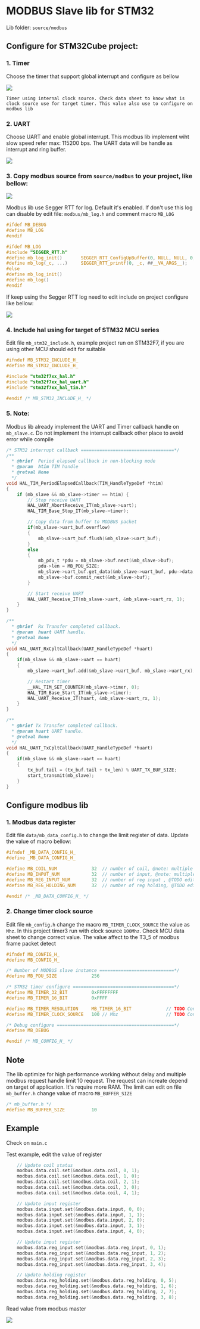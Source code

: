 # MODBUS Slave lib for STM32

Lib folder: `source/modbus`

## Configure for STM32Cube project: 

### 1. Timer
Choose the timer that support global interrupt and configure as bellow

![](docs/image/cube_timer.png)

```
Timer using internal clock source. Check data sheet to know what is clock source use for target timer. This value also use to configure on modbus lib
```

### 2. UART
Choose UART and enable global interrupt. This modbus lib implement wiht slow speed refer max: 115200 bps. The UART data will be handle as interrupt and ring buffer.

![](docs/image/cube_uart.png)

### 3. Copy modbus source from `source/modbus` to your project, like bellow:

![](docs/image/modbus_lib.png)

Modbus lib use Segger RTT for log. Default it's enabled. If don't use this log can disable by edit file: `modbus/mb_log.h` and comment macro `MB_LOG`
```c
#ifdef MB_DEBUG
#define MB_LOG
#endif

#ifdef MB_LOG
#include "SEGGER_RTT.h"
#define mb_log_init()		SEGGER_RTT_ConfigUpBuffer(0, NULL, NULL, 0, SEGGER_RTT_MODE_NO_BLOCK_SKIP)
#define mb_log(_c, ...)		SEGGER_RTT_printf(0, _c, ##__VA_ARGS__);
#else
#define mb_log_init()
#define mb_log()
#endif
```

If keep using the Segger RTT log need to edit include on project configure like bellow:

![](docs/image/segger_rtt.png)

### 4. Include hal using for target of STM32 MCU series

Edit file `mb_stm32_include.h`, example project run on STM32F7, if you are using other MCU should edit for suitable
```c
#ifndef MB_STM32_INCLUDE_H_
#define MB_STM32_INCLUDE_H_

#include "stm32f7xx_hal.h"
#include "stm32f7xx_hal_uart.h"
#include "stm32f7xx_hal_tim.h"

#endif /* MB_STM32_INCLUDE_H_ */

```

### 5. Note:

Modbus lib already implement the UART and Timer callback handle on `mb_slave.c`. Do not implement the interrupt callback other place to avoid error while compile

```C
/* STM32 interrupt callback ===================================*/
/**
  * @brief  Period elapsed callback in non-blocking mode
  * @param  htim TIM handle
  * @retval None
  */
void HAL_TIM_PeriodElapsedCallback(TIM_HandleTypeDef *htim)
{
	if (mb_slave && mb_slave->timer == htim) {
		// Stop receive UART
		HAL_UART_AbortReceive_IT(mb_slave->uart);
		HAL_TIM_Base_Stop_IT(mb_slave->timer);

		// Copy data from buffer to MODBUS packet
		if(mb_slave->uart_buf.overflow)
		{
			mb_slave->uart_buf.flush(&mb_slave->uart_buf);
		}
		else
		{
			mb_pdu_t *pdu = mb_slave->buf.next(&mb_slave->buf);
			pdu->len = MB_PDU_SIZE;
			mb_slave->uart_buf.get_data(&mb_slave->uart_buf, pdu->data, &pdu->len);
			mb_slave->buf.commit_next(&mb_slave->buf);
		}

		// Start receive UART
		HAL_UART_Receive_IT(mb_slave->uart, &mb_slave->uart_rx, 1);
	}
}

/**
  * @brief  Rx Transfer completed callback.
  * @param  huart UART handle.
  * @retval None
  */
void HAL_UART_RxCpltCallback(UART_HandleTypeDef *huart)
{
	if(mb_slave && mb_slave->uart == huart)
	{
		mb_slave->uart_buf.add(&mb_slave->uart_buf, mb_slave->uart_rx);

		// Restart timer
		__HAL_TIM_SET_COUNTER(mb_slave->timer, 0);
		HAL_TIM_Base_Start_IT(mb_slave->timer);
		HAL_UART_Receive_IT(huart, &mb_slave->uart_rx, 1);
	}
}

/**
  * @brief Tx Transfer completed callback.
  * @param huart UART handle.
  * @retval None
  */
void HAL_UART_TxCpltCallback(UART_HandleTypeDef *huart)
{
	if(mb_slave && mb_slave->uart == huart)
	{
		tx_buf.tail = (tx_buf.tail + tx_len) % UART_TX_BUF_SIZE;
		start_transmit(mb_slave);
	}
}
```

## Configure modbus lib

### 1. Modbus data register

Edit file `data/mb_data_config.h` to change the limit register of data. Update the value of macro bellow:

```c
#ifndef _MB_DATA_CONFIG_H_
#define _MB_DATA_CONFIG_H_

#define MB_COIL_NUM				32	// number of coil, @note: multiple of 8, @TODO edit
#define MB_INPUT_NUM			32	// number of input, @note: multiple of 8, @TODO edit
#define MB_REG_INPUT_NUM		32	// number of reg input , @TODO edit
#define MB_REG_HOLDING_NUM		32	// number of reg holding, @TODO edit

#endif /* _MB_DATA_CONFIG_H_ */
```

### 2. Change timer clock source
Edit file `mb_config.h` change the macro `MB_TIMER_CLOCK_SOURCE` the value as `Mhz`. In this project timer3 run with clock source `100Mhz`. Check MCU data sheet to change correct value. The value affect to the T3_5 of modbus frame packet detect
```c
#ifndef MB_CONFIG_H_
#define MB_CONFIG_H_

/* Number of MODBUS slave instance ============================*/
#define MB_PDU_SIZE				256

/* STM32 timer configure ======================================*/
#define MB_TIMER_32_BIT			0xFFFFFFFF
#define MB_TIMER_16_BIT			0xFFFF

#define MB_TIMER_RESOLUTION		MB_TIMER_16_BIT				// TODO Configure it
#define MB_TIMER_CLOCK_SOURCE	100	// Mhz					// TODO Configure it

/* Debug configure ============================================*/
#define MB_DEBUG

#endif /* MB_CONFIG_H_ */

```

## Note

The lib optimize for high performance working without delay and multiple modbus request handle limit 10 request. The request can increate depend on target of application. It's require more RAM. The limit can edit on file `mb_buffer.h` change value of macro `MB_BUFFER_SIZE`

```c
/* mb_buffer.h */
#define MB_BUFFER_SIZE			10
```

## Example 

Check on `main.c`

Test example, edit the value of register
```c
	// Update coil status
	modbus.data.coil.set(&modbus.data.coil, 0, 1);
	modbus.data.coil.set(&modbus.data.coil, 1, 0);
	modbus.data.coil.set(&modbus.data.coil, 2, 1);
	modbus.data.coil.set(&modbus.data.coil, 3, 0);
	modbus.data.coil.set(&modbus.data.coil, 4, 1);

	// Update input register
	modbus.data.input.set(&modbus.data.input, 0, 0);
	modbus.data.input.set(&modbus.data.input, 1, 1);
	modbus.data.input.set(&modbus.data.input, 2, 0);
	modbus.data.input.set(&modbus.data.input, 3, 1);
	modbus.data.input.set(&modbus.data.input, 4, 0);

	// Update input register
	modbus.data.reg_input.set(&modbus.data.reg_input, 0, 1);
	modbus.data.reg_input.set(&modbus.data.reg_input, 1, 2);
	modbus.data.reg_input.set(&modbus.data.reg_input, 2, 3);
	modbus.data.reg_input.set(&modbus.data.reg_input, 3, 4);

	// Update holding register
	modbus.data.reg_holding.set(&modbus.data.reg_holding, 0, 5);
	modbus.data.reg_holding.set(&modbus.data.reg_holding, 1, 6);
	modbus.data.reg_holding.set(&modbus.data.reg_holding, 2, 7);
	modbus.data.reg_holding.set(&modbus.data.reg_holding, 3, 8);
```

Read value from modbus master

![](docs/image/test_modbus.png)
